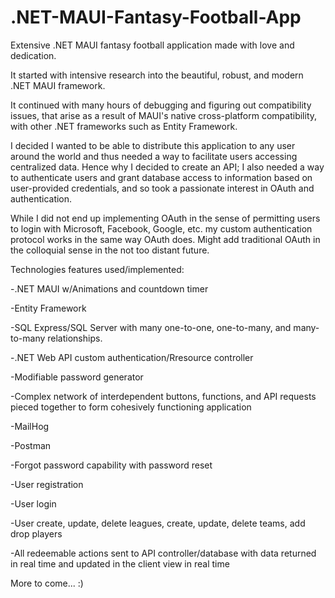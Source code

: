 # .NET-MAUI-Fantasy-Football-App

Extensive .NET MAUI fantasy football application made with love and dedication. 

It started with intensive research into the beautiful, robust, and modern .NET MAUI framework. 

It continued with many hours of debugging and figuring out compatibility issues, that arise as a result of MAUI's native cross-platform compatibility, with
other .NET frameworks such as Entity Framework. 

I decided I wanted to be able to distribute this application to any user around the world and thus needed a way
to facilitate users accessing centralized data. Hence why I decided to create an API; I also needed a way to authenticate users and grant database access to
information based on user-provided credentials, and so took a passionate interest in OAuth and authentication. 

While I did not end up implementing OAuth in the sense of permitting users to login with Microsoft, Facebook, Google, etc. my custom authentication protocol works in the same way OAuth does. Might add traditional OAuth in the colloquial sense in the not too distant future. 

Technologies features used/implemented: 

-.NET MAUI w/Animations and countdown timer

-Entity Framework

-SQL Express/SQL Server with many one-to-one, one-to-many, and many-to-many relationships.

-.NET Web API custom authentication/Rresource controller

-Modifiable password generator

-Complex network of interdependent buttons, functions, and API requests pieced together to form cohesively functioning application

-MailHog

-Postman

-Forgot password capability with password reset

-User registration

-User login

-User create, update, delete leagues, create, update, delete teams, add drop players

-All redeemable actions sent to API controller/database with data returned in real time and updated in the client view in real time

More to come... :)


